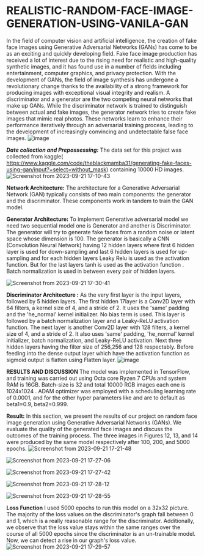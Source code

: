 
# REALISTIC-RANDOM-FACE-IMAGE-GENERATION-USING-VANILA-GAN

In the field of computer vision and artificial intelligence, the creation of fake face images using Generative Adversarial Networks (GANs) has come to be as an exciting and quickly developing field. Fake face image production has received a lot of interest due to the rising need for realistic and high-quality synthetic images, and it has found use in a number of fields including entertainment, computer graphics, and privacy protection. With the development of GANs, the field of image synthesis has undergone a revolutionary change thanks to the availability of a strong framework for producing images with exceptional visual integrity and realism. A discriminator and a generator are the two competing neural networks that make up GANs. While the discriminator network is trained to distinguish between actual and fake images, the generator network tries to create fake images that mimic real photos. These networks learn to enhance their performance iteratively through an adversarial training process, leading to the development of increasingly convincing and undetectable false face images.
![image](https://github.com/TANA-BHU/REALISTIC-RANDOM-FACE-IMAGE-GENERATION-USING-VANILA-GAN/assets/103022959/46c016e5-4a85-47b3-9949-3f584ac3e9fc)


***Date collection and Prepossessing:***
The data set for this project was collected from kaggle( https://www.kaggle.com/code/theblackmamba31/generating-fake-faces-using-gan/input?+select=without_mask) containing 10000 HD images.
![Screenshot from 2023-09-21 17-10-43](https://github.com/TANA-BHU/REALISTIC-RANDOM-FACE-IMAGE-GENERATION-USING-VANILA-GAN/assets/103022959/da39c56a-7d77-4bff-8440-7e12e475ee9f)

**Network Architecture:**
The architecture for a Generative Adversarial Network (GAN) typically consists of two main components: the generator and the discriminator. These components work in tandem to train the GAN model.

**Generator Architecture:**
To implement Generative adversarial model we need two sequential model one is Generator and another is Discriminator. The generator will try to generate fake faces from a random noise or latent space whose dimension is 100. The generator is basically a CNN (Convolution Neural Network) having 12 hidden layers where first 6 hidden layer is used for down-sampling and last 6 hidden layers is used for up-sampling and for each hidden layers Leaky Relu is used as the activation function. But for the last layers tanh is used as the activation function . Batch normalization is used in between every pair of hidden layers.

![Screenshot from 2023-09-21 17-30-41](https://github.com/TANA-BHU/REALISTIC-RANDOM-FACE-IMAGE-GENERATION-USING-VANILA-GAN/assets/103022959/5f0c05c0-151a-4e93-949e-9064c99a6de5)





**Discriminator Architecture :**
As the very first layer is the input layers, followed by 5 hidden layers. The first hidden 17layer is a Conv2D layer with 64 filters, a kernel size of 4, and a stride of 2. It uses the 'same' padding and the 'he_normal' kernel initializer. No bias term is used. This layer is followed by a batch normalization layer and a Leaky-ReLU activation function. The next layer is another Conv2D layer with 128 filters, a kernel size of 4, and a stride of 2. It also uses 'same' padding, 'he_normal' kernel initializer, batch normalization, and Leaky-ReLU activation. Next three hidden layers having the filter size of 256,256 and 128 respectably. Before feeding into the dense output layer which have the activation function as sigmoid output is flatten using Flatten layer.
![image](https://github.com/TANA-BHU/REALISTIC-RANDOM-FACE-IMAGE-GENERATION-USING-VANILA-GAN/assets/103022959/d93ce3c3-bfe9-46bd-a52c-8e57224fa725)

**RESULTS AND DISCUSSION**
The model was implemented in TensorFlow, and training was carried out using Octa core Ryzen 7 CPUs and system RAM is 16GB. Batch-size is 32 and total 10000 RGB images each one is 1024x1024 . ADAM optimizer was employed with a scheduling learning rate of 0.0001, and for the other hyper parameters like and are to default as beta1=0.9, beta2=0.999.

**Result:**
In this section, we present the results of our project on random face image generation using Generative Adversarial Networks (GANs). We evaluate the quality of the generated face images and discuss the outcomes of the training process. The three images in Figures 12, 13, and 14 were produced by the same model respectively after 100, 200, and 5000 epochs.
![Screenshot from 2023-09-21 17-21-48](https://github.com/TANA-BHU/REALISTIC-RANDOM-FACE-IMAGE-GENERATION-USING-VANILA-GAN/assets/103022959/e5fd3b26-1feb-44d8-8b87-896d963bccc7)

![Screenshot from 2023-09-21 17-27-06](https://github.com/TANA-BHU/REALISTIC-RANDOM-FACE-IMAGE-GENERATION-USING-VANILA-GAN/assets/103022959/9c99b468-3bb1-4721-85d4-52424a3b4f59)

![Screenshot from 2023-09-21 17-27-42](https://github.com/TANA-BHU/REALISTIC-RANDOM-FACE-IMAGE-GENERATION-USING-VANILA-GAN/assets/103022959/5c187a70-2ebb-47cc-b914-a1d7b339895f)

![Screenshot from 2023-09-21 17-28-12](https://github.com/TANA-BHU/REALISTIC-RANDOM-FACE-IMAGE-GENERATION-USING-VANILA-GAN/assets/103022959/10402cbf-a4c8-4709-aae4-f0943cfe7e1d)

![Screenshot from 2023-09-21 17-28-55](https://github.com/TANA-BHU/REALISTIC-RANDOM-FACE-IMAGE-GENERATION-USING-VANILA-GAN/assets/103022959/f3bbab77-1236-4169-b1cc-e822f48305b2) 





**Loss Function**
I used 5000 epochs to run this model on a 32x32 picture. The majority of the loss values on the discriminator's graph fall between 0 and 1, which is a really reasonable range for the discriminator. Additionally, we observe that the loss value stays within the same ranges over the course of all 5000 epochs since the discriminator is an un-trainable model. Now, we can detect a rise in our graph's loss value.
![Screenshot from 2023-09-21 17-29-57](https://github.com/TANA-BHU/REALISTIC-RANDOM-FACE-IMAGE-GENERATION-USING-VANILA-GAN/assets/103022959/2f770a9d-44c0-4a2e-98c1-499f9ba9fb62)



